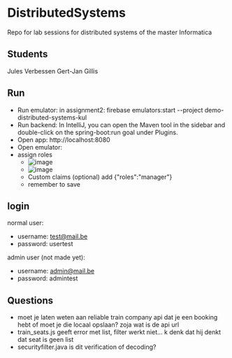 # DistributedSystems
Repo for lab sessions for distributed systems of the master Informatica

## Students
Jules Verbessen
Gert-Jan Gillis

## Run
- Run emulator: in assignment2: firebase emulators:start --project demo-distributed-systems-kul
- Run backend: In IntelliJ, you can open the Maven tool in the sidebar and double-click on the spring-boot:run goal under Plugins.
- Open app:  http://localhost:8080
- Open emulator:
- assign roles
  - ![image](https://github.com/juleje/DistributedSystems/assets/146711917/c94d84ab-3fe4-4cd3-a2eb-b4c29af9f437)
  - ![image](https://github.com/juleje/DistributedSystems/assets/146711917/2c9222e7-c8b2-4d1e-940e-e8cd0bbe254c)
  - Custom claims (optional) add {"roles":"manager"}
  - remember to save

 

## login
normal user: 
- username: test@mail.be
- password: usertest

admin user (not made yet):
- username: admin@mail.be
- password: admintest

## Questions
- moet je laten weten aan reliable train company api dat je een booking hebt of moet je die locaal opslaan? zoja wat is de api url
- train_seats.js geeft error met list, filter werkt niet... k denk dat hij denkt dat seat is geen list
- securityfilter.java is dit verification of decoding?
